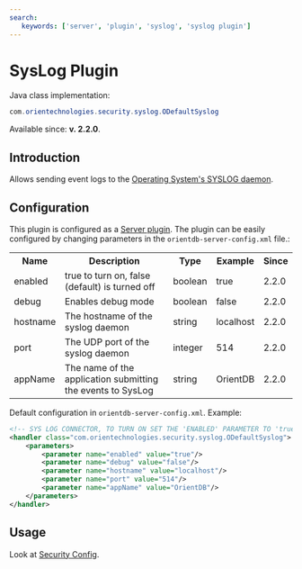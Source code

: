 ```yaml
---
search:
   keywords: ['server', 'plugin', 'syslog', 'syslog plugin']
---
```


# SysLog Plugin

Java class implementation:
```java
com.orientechnologies.security.syslog.ODefaultSyslog
```
Available since: **v. 2.2.0**.

## Introduction

Allows sending event logs to the [Operating System's SYSLOG daemon](https://en.wikipedia.org/wiki/Syslog).

## Configuration

This plugin is configured as a [Server plugin](../internals/DB-Server.md#plugins). The plugin can be easily configured by changing parameters in the `orientdb-server-config.xml` file.:

<table>
  <tr><th>Name</th><th>Description</th><th>Type</th><th>Example</th><th>Since</th></tr>
  <tr><td>enabled</td><td>true to turn on, false (default) is turned off</td><td>boolean</td><td>true</td><td>2.2.0</td></tr>
  <tr><td>debug</td><td>Enables debug mode</td><td>boolean</td><td>false</td><td>2.2.0</td></tr>
  <tr><td>hostname</td><td>The hostname of the syslog daemon</td><td>string</td><td>localhost</td><td>2.2.0</td></tr>
  <tr><td>port</td><td>The UDP port of the syslog daemon</td><td>integer</td><td>514</td><td>2.2.0</td></tr>
  <tr><td>appName</td><td>The name of the application submitting the events to SysLog</td><td>string</td><td>OrientDB</td><td>2.2.0</td></tr>
</table>

Default configuration in `orientdb-server-config.xml`. Example:
```xml
<!-- SYS LOG CONNECTOR, TO TURN ON SET THE 'ENABLED' PARAMETER TO 'true' -->
<handler class="com.orientechnologies.security.syslog.ODefaultSyslog">
    <parameters>
        <parameter name="enabled" value="true"/>
        <parameter name="debug" value="false"/>
        <parameter name="hostname" value="localhost"/>
        <parameter name="port" value="514"/>
        <parameter name="appName" value="OrientDB"/>
    </parameters>
</handler>
```

## Usage

Look at [Security Config](../security/Security-Config.md).

